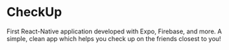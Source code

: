 # CheckUp
First React-Native application developed with Expo, Firebase, and more. A simple, clean app which helps you check up on the friends closest to you!
